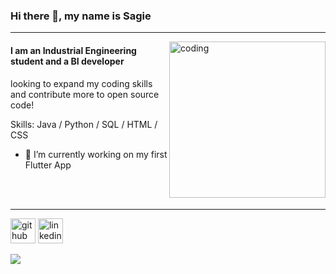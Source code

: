 <!-- ### Hi there 👋 -->

<!--
**sagie-ro/sagie-ro** is a ✨ _special_ ✨ repository because its `README.md` (this file) appears on your GitHub profile.

Here are some ideas to get you started:

- 🔭 I’m currently working on ...
- 🌱 I’m currently learning ...
- 👯 I’m looking to collaborate on ...
- 🤔 I’m looking for help with ...
- 💬 Ask me about ...
- 📫 How to reach me: ...
- 😄 Pronouns: ...
- ⚡ Fun fact: ...
-->
### Hi there 👋, my name is Sagie 

--- 

<img align="right" alt="coding" width=250 src="https://media2.giphy.com/media/qgQUggAC3Pfv687qPC/giphy.gif?cid=ecf05e47ovz5aes8kt16xv1ledn4ytjuoclbcso63z95tjr2&rid=giphy.gif&ct=g">

#### I am an Industrial Engineering student and a BI developer 
looking to expand my coding skills and contribute more to open source code!

Skills: Java / Python / SQL / HTML / CSS

- 🔭 I’m currently working on my first Flutter App 

<br>
<br>

---

[<img src='https://cdn.jsdelivr.net/npm/simple-icons@3.0.1/icons/github.svg' alt='github' height='40'>](https://github.com/sagie-ro)  [<img src='https://cdn.jsdelivr.net/npm/simple-icons@3.0.1/icons/linkedin.svg' alt='linkedin' height='40'>](https://www.linkedin.com/in/sagie-rootshtain-b1aa9ab8/)  


<a href="https://github.com/anuraghazra/github-readme-stats">
  <img align="center" src="https://github-readme-stats.vercel.app/api?username=sagie-ro&show_icons=true&count_private=true&theme=tokyonight" />
</a>
<a href="https://github.com/anuraghazra/github-readme-stats">
<!--   <img align="center" src=https://github-readme-stats.vercel.app/api/top-langs/?username=sagie-ro&layout=compact&)](https://github.com/anuraghazra/github-readme-stats /> -->
</a>

